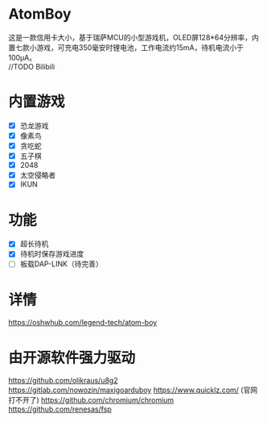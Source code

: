 # AtomBoy
这是一款信用卡大小，基于瑞萨MCU的小型游戏机，OLED屏128*64分辨率，内置七款小游戏，可充电350毫安时锂电池，工作电流约15mA，待机电流小于100μA。  
//TODO Bilibili
# 内置游戏
* [x] 恐龙游戏
* [x] 像素鸟
* [x] 贪吃蛇
* [x] 五子棋
* [x] 2048
* [x] 太空侵略者
* [x] IKUN
# 功能
* [x] 超长待机
* [x] 待机时保存游戏进度
* [ ] 板载DAP-LINK（待完善）
# 详情
https://oshwhub.com/legend-tech/atom-boy
# 由开源软件强力驱动
https://github.com/olikraus/u8g2
https://gitlab.com/nowozin/maxigoarduboy
https://www.quicklz.com/  (官网打不开了)
https://github.com/chromium/chromium
https://github.com/renesas/fsp